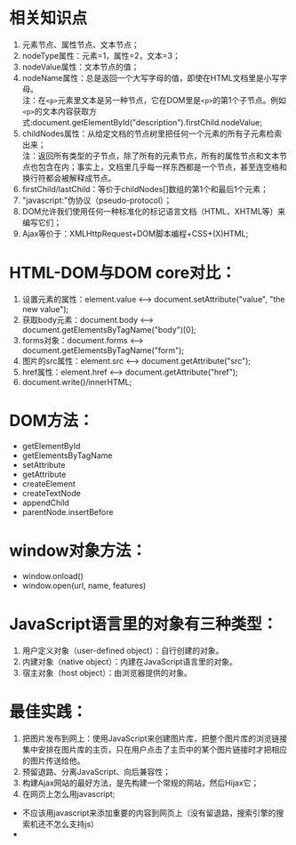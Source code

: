 # 相关知识点  
1. 元素节点、属性节点、文本节点；  
2. nodeType属性：元素=1，属性=2，文本=3；  
3. nodeValue属性：文本节点的值；
4. nodeName属性：总是返回一个大写字母的值，即使在HTML文档里是小写字母。  
注：在`<p>`元素里文本是另一种节点，它在DOM里是`<p>`的第1个子节点。例如`<p>`的文本内容获取方式:document.getElementById("description").firstChild.nodeValue;  
5. childNodes属性：从给定文档的节点树里把任何一个元素的所有子元素检索出来；  
注：返回所有类型的子节点，除了所有的元素节点，所有的属性节点和文本节点也包含在内；事实上，文档里几乎每一样东西都是一个节点，甚至连空格和换行符都会被解释成节点。  
6. firstChild/lastChild：等价于childNodes[]数组的第1个和最后1个元素；  
7. "javascript:"伪协议（pseudo-protocol）；  
8. DOM允许我们使用任何一种标准化的标记语言文档（HTML、XHTML等）来编写它们；  
9. Ajax等价于：XMLHttpRequest+DOM脚本编程+CSS+(X)HTML;  

# HTML-DOM与DOM core对比：  
1. 设置元素的属性：element.value <--> document.setAttribute("value", "the new value");  
2. 获取body元素：document.body <--> document.getElementsByTagName("body")[0];  
3. forms对象：document.forms <--> document.getElementsByTagName("form");  
4. 图片的src属性：element.src <--> document.getAttribute("src");  
5. href属性：element.href <--> document.getAttribute("href");  
6. document.write()/innerHTML;  

# DOM方法：  
- getElementById  
- getElementsByTagName  
- setAttribute  
- getAttribute  
- createElement  
- createTextNode  
- appendChild  
- parentNode.insertBefore  

# window对象方法：  
- window.onload()  
- window.open(url, name, features)  

# JavaScript语言里的对象有三种类型：  
1. 用户定义对象（user-defined object）：自行创建的对象。  
2. 内建对象（native object）：内建在JavaScript语言里的对象。  
3. 宿主对象（host object）：由浏览器提供的对象。  

# 最佳实践：  
1. 把图片发布到网上：使用JavaScript来创建图片库，把整个图片库的浏览链接集中安排在图片库的主页，只在用户点击了主页中的某个图片链接时才把相应的图片传送给他。  
2. 预留退路、分离JavaScript、向后兼容性；  
3. 构建Ajax网站的最好方法，是先构建一个常规的网站，然后Hijax它；  
4. 在网页上怎么用javascript;  
  - 不应该用javascript来添加重要的内容到网页上（没有留退路，搜索引擎的搜索机还不怎么支持js）
  -  
